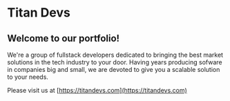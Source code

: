 # Titan Devs

## Welcome to our portfolio! 

We're a group of fullstack developers dedicated to bringing the best market solutions in the tech industry to your door. Having years producing sofware in companies big and small, we are devoted to give you a scalable solution to your needs.

Please visit us at [https://titandevs.com](https://titandevs.com)
